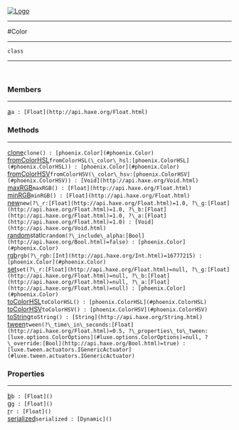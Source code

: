 
[![Logo](../../images/logo.png)](../../api/index.html)

---



#Color



---

`class`
<span class="meta">

</span>


---

&nbsp;
&nbsp;

<h3>Members</h3> <hr/><span class="member apipage">
            <a name="a"><a class="lift" href="#a">a</a></a><code class="signature apipage">a : [Float](http://api.haxe.org/Float.html)</code><br/></span>
        <span class="small_desc_flat"></span>

<h3>Methods</h3> <hr/><span class="method apipage">
            <a name="clone"><a class="lift" href="#clone">clone</a></a><code class="signature apipage">clone() : [phoenix.Color](#phoenix.Color)</code><br/><span class="small_desc_flat"></span>
        </span>
    <span class="method apipage">
            <a name="fromColorHSL"><a class="lift" href="#fromColorHSL">fromColorHSL</a></a><code class="signature apipage">fromColorHSL(\_color\_hsl:<span>[phoenix.ColorHSL](#phoenix.ColorHSL)</span>) : [phoenix.Color](#phoenix.Color)</code><br/><span class="small_desc_flat"></span>
        </span>
    <span class="method apipage">
            <a name="fromColorHSV"><a class="lift" href="#fromColorHSV">fromColorHSV</a></a><code class="signature apipage">fromColorHSV(\_color\_hsv:<span>[phoenix.ColorHSV](#phoenix.ColorHSV)</span>) : [Void](http://api.haxe.org/Void.html)</code><br/><span class="small_desc_flat"></span>
        </span>
    <span class="method apipage">
            <a name="maxRGB"><a class="lift" href="#maxRGB">maxRGB</a></a><code class="signature apipage">maxRGB() : [Float](http://api.haxe.org/Float.html)</code><br/><span class="small_desc_flat"></span>
        </span>
    <span class="method apipage">
            <a name="minRGB"><a class="lift" href="#minRGB">minRGB</a></a><code class="signature apipage">minRGB() : [Float](http://api.haxe.org/Float.html)</code><br/><span class="small_desc_flat"></span>
        </span>
    <span class="method apipage">
            <a name="new"><a class="lift" href="#new">new</a></a><code class="signature apipage">new(?\_r:<span>[Float](http://api.haxe.org/Float.html)=1.0</span>, ?\_g:<span>[Float](http://api.haxe.org/Float.html)=1.0</span>, ?\_b:<span>[Float](http://api.haxe.org/Float.html)=1.0</span>, ?\_a:<span>[Float](http://api.haxe.org/Float.html)=1.0</span>) : [Void](http://api.haxe.org/Void.html)</code><br/><span class="small_desc_flat"></span>
        </span>
    <span class="method apipage">
            <a name="random"><a class="lift" href="#random">random</a></a><span class="inline-block static">static</span><code class="signature apipage">random(?\_include\_alpha:<span>[Bool](http://api.haxe.org/Bool.html)=false</span>) : [phoenix.Color](#phoenix.Color)</code><br/><span class="small_desc_flat"></span>
        </span>
    <span class="method apipage">
            <a name="rgb"><a class="lift" href="#rgb">rgb</a></a><code class="signature apipage">rgb(?\_rgb:<span>[Int](http://api.haxe.org/Int.html)=16777215</span>) : [phoenix.Color](#phoenix.Color)</code><br/><span class="small_desc_flat"></span>
        </span>
    <span class="method apipage">
            <a name="set"><a class="lift" href="#set">set</a></a><code class="signature apipage">set(?\_r:<span>[Float](http://api.haxe.org/Float.html)=null</span>, ?\_g:<span>[Float](http://api.haxe.org/Float.html)=null</span>, ?\_b:<span>[Float](http://api.haxe.org/Float.html)=null</span>, ?\_a:<span>[Float](http://api.haxe.org/Float.html)=null</span>) : [phoenix.Color](#phoenix.Color)</code><br/><span class="small_desc_flat"></span>
        </span>
    <span class="method apipage">
            <a name="toColorHSL"><a class="lift" href="#toColorHSL">toColorHSL</a></a><code class="signature apipage">toColorHSL() : [phoenix.ColorHSL](#phoenix.ColorHSL)</code><br/><span class="small_desc_flat"></span>
        </span>
    <span class="method apipage">
            <a name="toColorHSV"><a class="lift" href="#toColorHSV">toColorHSV</a></a><code class="signature apipage">toColorHSV() : [phoenix.ColorHSV](#phoenix.ColorHSV)</code><br/><span class="small_desc_flat"></span>
        </span>
    <span class="method apipage">
            <a name="toString"><a class="lift" href="#toString">toString</a></a><code class="signature apipage">toString() : [String](http://api.haxe.org/String.html)</code><br/><span class="small_desc_flat"></span>
        </span>
    <span class="method apipage">
            <a name="tween"><a class="lift" href="#tween">tween</a></a><code class="signature apipage">tween(?\_time\_in\_seconds:<span>[Float](http://api.haxe.org/Float.html)=0.5</span>, ?\_properties\_to\_tween:<span>[luxe.options.ColorOptions](#luxe.options.ColorOptions)=null</span>, ?\_override:<span>[Bool](http://api.haxe.org/Bool.html)=true</span>) : [luxe.tween.actuators.IGenericActuator](#luxe.tween.actuators.IGenericActuator)</code><br/><span class="small_desc_flat"></span>
        </span>
    

<h3>Properties</h3> <hr/><span class="property apipage">
            <a name="b"><a class="lift" href="#b">b</a></a><code class="signature apipage">b : [Float]()</code><br/><span class="small_desc_flat"></span>
        </span><span class="property apipage">
            <a name="g"><a class="lift" href="#g">g</a></a><code class="signature apipage">g : [Float]()</code><br/><span class="small_desc_flat"></span>
        </span><span class="property apipage">
            <a name="r"><a class="lift" href="#r">r</a></a><code class="signature apipage">r : [Float]()</code><br/><span class="small_desc_flat"></span>
        </span><span class="property apipage">
            <a name="serialized"><a class="lift" href="#serialized">serialized</a></a><code class="signature apipage">serialized : [Dynamic]()</code><br/><span class="small_desc_flat"></span>
        </span>

&nbsp;
&nbsp;
&nbsp;